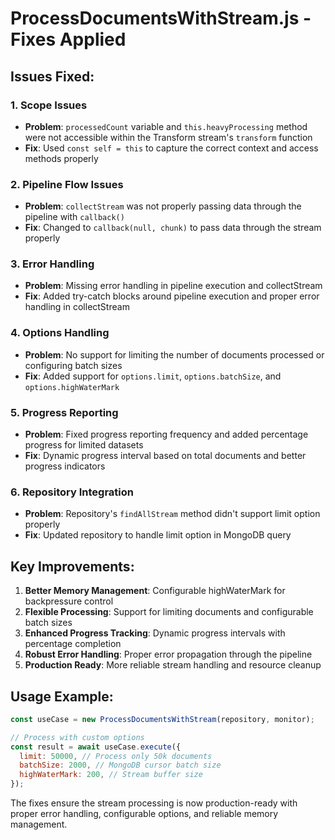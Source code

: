 # ProcessDocumentsWithStream.js - Fixes Applied

## Issues Fixed:

### 1. **Scope Issues**

- **Problem**: `processedCount` variable and `this.heavyProcessing` method were not accessible within the Transform stream's `transform` function
- **Fix**: Used `const self = this` to capture the correct context and access methods properly

### 2. **Pipeline Flow Issues**

- **Problem**: `collectStream` was not properly passing data through the pipeline with `callback()`
- **Fix**: Changed to `callback(null, chunk)` to pass data through the stream properly

### 3. **Error Handling**

- **Problem**: Missing error handling in pipeline execution and collectStream
- **Fix**: Added try-catch blocks around pipeline execution and proper error handling in collectStream

### 4. **Options Handling**

- **Problem**: No support for limiting the number of documents processed or configuring batch sizes
- **Fix**: Added support for `options.limit`, `options.batchSize`, and `options.highWaterMark`

### 5. **Progress Reporting**

- **Problem**: Fixed progress reporting frequency and added percentage progress for limited datasets
- **Fix**: Dynamic progress interval based on total documents and better progress indicators

### 6. **Repository Integration**

- **Problem**: Repository's `findAllStream` method didn't support limit option properly
- **Fix**: Updated repository to handle limit option in MongoDB query

## Key Improvements:

1. **Better Memory Management**: Configurable highWaterMark for backpressure control
2. **Flexible Processing**: Support for limiting documents and configurable batch sizes
3. **Enhanced Progress Tracking**: Dynamic progress intervals with percentage completion
4. **Robust Error Handling**: Proper error propagation through the pipeline
5. **Production Ready**: More reliable stream handling and resource cleanup

## Usage Example:

```javascript
const useCase = new ProcessDocumentsWithStream(repository, monitor);

// Process with custom options
const result = await useCase.execute({
  limit: 50000, // Process only 50k documents
  batchSize: 2000, // MongoDB cursor batch size
  highWaterMark: 200, // Stream buffer size
});
```

The fixes ensure the stream processing is now production-ready with proper error handling, configurable options, and reliable memory management.
